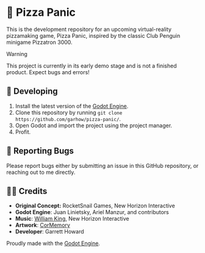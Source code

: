 # 🍕 Pizza Panic
This is the development repository for an upcoming virtual-reality pizzamaking game, Pizza Panic, inspired by the classic Club Penguin minigame Pizzatron 3000.

> [!WARNING]
> This project is currently in its early demo stage and is not a finished product. Expect bugs and errors!

## 🤌 Developing
1. Install the latest version of the [Godot Engine](https://godotengine.org/).
2. Clone this repository by running `git clone https://github.com/garhow/pizza-panic/`.
3. Open Godot and import the project using the project manager.
4. Profit.

## 🐛 Reporting Bugs
Please report bugs either by submitting an issue in this GitHub repository, or reaching out to me directly.

## 🧑‍🍳 Credits
* **Original Concept:** RocketSnail Games, New Horizon Interactive
* **Godot Engine**: Juan Linietsky, Ariel Manzur, and contributors
* **Music**: [William King](https://pixabay.com/users/william_king-33448498/?utm_source=link-attribution&utm_medium=referral&utm_campaign=music&utm_content=161417), New Horizon Interactive
* **Artwork**: [CorMemory](https://www.youtube.com/@CorMemory)
* **Developer**: Garrett Howard

Proudly made with the [Godot Engine](https://godotengine.org/).
